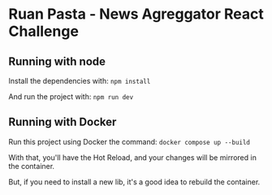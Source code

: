 # Ruan Pasta - News Agreggator React Challenge


## Running with node

Install the dependencies with:
`npm install`

And run the project with:
`npm run dev`

## Running with Docker

Run this project using Docker the command:
`docker compose up --build`

With that, you'll have the Hot Reload, and your changes will be mirrored in the container.

But, if you need to install a new lib, it's a good idea to rebuild the container.